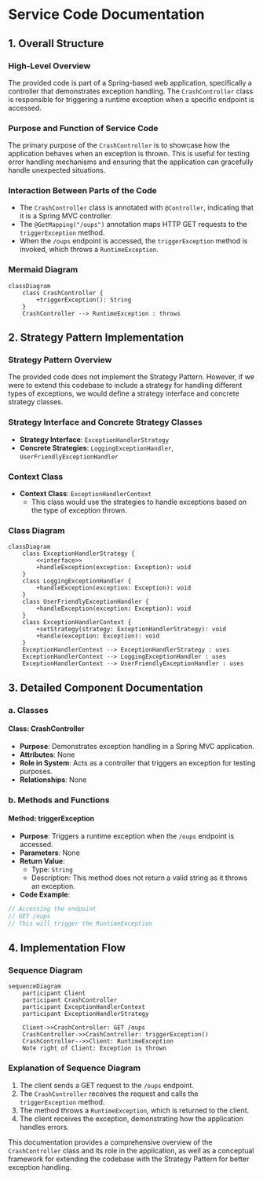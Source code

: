 # Service Code Documentation

## 1. Overall Structure

### High-Level Overview
The provided code is part of a Spring-based web application, specifically a controller that demonstrates exception handling. The `CrashController` class is responsible for triggering a runtime exception when a specific endpoint is accessed.

### Purpose and Function of Service Code
The primary purpose of the `CrashController` is to showcase how the application behaves when an exception is thrown. This is useful for testing error handling mechanisms and ensuring that the application can gracefully handle unexpected situations.

### Interaction Between Parts of the Code
- The `CrashController` class is annotated with `@Controller`, indicating that it is a Spring MVC controller.
- The `@GetMapping("/oups")` annotation maps HTTP GET requests to the `triggerException` method.
- When the `/oups` endpoint is accessed, the `triggerException` method is invoked, which throws a `RuntimeException`.

### Mermaid Diagram
```mermaid
classDiagram
    class CrashController {
        +triggerException(): String
    }
    CrashController --> RuntimeException : throws
```

## 2. Strategy Pattern Implementation

### Strategy Pattern Overview
The provided code does not implement the Strategy Pattern. However, if we were to extend this codebase to include a strategy for handling different types of exceptions, we would define a strategy interface and concrete strategy classes.

### Strategy Interface and Concrete Strategy Classes
- **Strategy Interface**: `ExceptionHandlerStrategy`
- **Concrete Strategies**: `LoggingExceptionHandler`, `UserFriendlyExceptionHandler`

### Context Class
- **Context Class**: `ExceptionHandlerContext`
  - This class would use the strategies to handle exceptions based on the type of exception thrown.

### Class Diagram
```mermaid
classDiagram
    class ExceptionHandlerStrategy {
        <<interface>>
        +handleException(exception: Exception): void
    }
    class LoggingExceptionHandler {
        +handleException(exception: Exception): void
    }
    class UserFriendlyExceptionHandler {
        +handleException(exception: Exception): void
    }
    class ExceptionHandlerContext {
        +setStrategy(strategy: ExceptionHandlerStrategy): void
        +handle(exception: Exception): void
    }
    ExceptionHandlerContext --> ExceptionHandlerStrategy : uses
    ExceptionHandlerContext --> LoggingExceptionHandler : uses
    ExceptionHandlerContext --> UserFriendlyExceptionHandler : uses
```

## 3. Detailed Component Documentation

### a. Classes

#### Class: CrashController
- **Purpose**: Demonstrates exception handling in a Spring MVC application.
- **Attributes**: None
- **Role in System**: Acts as a controller that triggers an exception for testing purposes.
- **Relationships**: None

### b. Methods and Functions

#### Method: triggerException
- **Purpose**: Triggers a runtime exception when the `/oups` endpoint is accessed.
- **Parameters**: None
- **Return Value**: 
  - Type: `String`
  - Description: This method does not return a valid string as it throws an exception.
- **Code Example**:
```java
// Accessing the endpoint
// GET /oups
// This will trigger the RuntimeException
```

## 4. Implementation Flow

### Sequence Diagram
```mermaid
sequenceDiagram
    participant Client
    participant CrashController
    participant ExceptionHandlerContext
    participant ExceptionHandlerStrategy

    Client->>CrashController: GET /oups
    CrashController->>CrashController: triggerException()
    CrashController-->>Client: RuntimeException
    Note right of Client: Exception is thrown
```

### Explanation of Sequence Diagram
1. The client sends a GET request to the `/oups` endpoint.
2. The `CrashController` receives the request and calls the `triggerException` method.
3. The method throws a `RuntimeException`, which is returned to the client.
4. The client receives the exception, demonstrating how the application handles errors.

This documentation provides a comprehensive overview of the `CrashController` class and its role in the application, as well as a conceptual framework for extending the codebase with the Strategy Pattern for better exception handling.